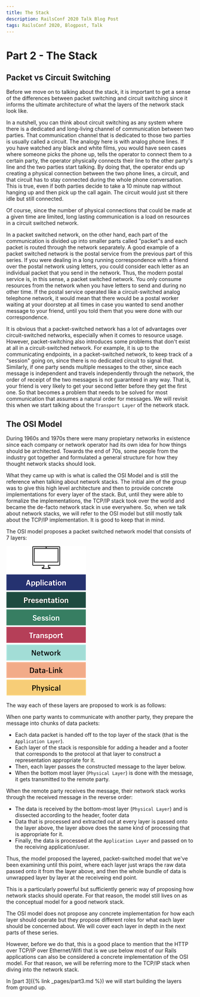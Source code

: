 ```yaml
---
title: The Stack
description: RailsConf 2020 Talk Blog Post
tags: RailsConf 2020, Blogpost, Talk
---
```


# Part 2 - The Stack

## Packet vs Circuit Switching

Before we move on to talking about the stack, it is important to get a sense of the differences between packet switching and circuit switching since it informs the ultimate architecture of what the layers of the network stack look like.

In a nutshell, you can think about circuit switching as any system where there is a dedicated and long-living channel of communication between two parties. That communication channel that is dedicated to those two parties is usually called a circuit. The analogy here is with analog phone lines. If you have watched any black and white films, you would have seen cases where someone picks the phone up, tells the operator to connect them to a certain party, the operator physically connects their line to the other party's line and the two parties start talking. By doing that, the operator ends up creating a physical connection between the two phone lines, a circuit, and that circuit has to stay connected during the whole phone conversation. This is true, even if both parties decide to take a 10 minute nap without hanging up and then pick up the call again. The circuit would just sit there idle but still connected.

Of course, since the number of physical connections that could be made at a given time are limited, long lasting communication is a load on resources in a circuit switched network.

In a packet switched network, on the other hand, each part of the communication is divided up into smaller parts called "packet"s and each packet is routed through the network separately. A good example of a packet switched network is the postal service from the previous part of this series. If you were dealing in a long running correspondence with a friend over the postal network using letters, you could consider each letter as an individual packet that you send in the network. Thus, the modern postal service is, in this sense, a packet switched network. You only consume resources from the network when you have letters to send and during no other time. If the postal service operated like a circuit-switched analog telephone network, it would mean that there would be a postal worker waiting at your doorstep at all times in case you wanted to send another message to your friend, until you told them that you were done with our correspondence.

It is obvious that a packet-switched network has a lot of advantages over circuit-switched networks, especially when it comes to resource usage. However, packet-switching also introduces some problems that don't exist at all in a circuit-switched network. For example, it is up to the communicating endpoints, in a packet-switched network, to keep track of a "session" going on, since there is no dedicated circuit to signal that. Similarly, if one party sends multiple messages to the other, since each message is independent and travels independently through the network, the order of receipt of the two messages is not guaranteed in any way. That is, your friend is very likely to get your second letter before they get the first one. So that becomes a problem that needs to be solved for most communication that assumes a natural order for messages. We will revisit this when we start talking about the `Transport Layer` of the network stack.

## The OSI Model

During 1960s and 1970s there were many propietary networks in existence since each company or network operator had its own idea for how things should be architected. Towards the end of 70s, some people from the industry got together and formulated a general structure for how they thought network stacks should look.

What they came up with is what is called the OSI Model and is still the reference when talking about network stacks. The initial aim of the group was to give this high level architecture and then to provide concrete implementations for every layer of the stack. But, until they were able to formalize the implementations, the TCP/IP stack took over the world and became the de-facto network stack in use everywhere. So, when we talk about network stacks, we will refer to the OSI model but still mostly talk about the TCP/IP implementation. It is good to keep that in mind.

The OSI model proposes a packet switched network model that consists of 7 layers:

![The OSI Model](/assets/images/osi-model.png)

The way each of these layers are proposed to work is as follows:

When one party wants to communicate with another party, they prepare the message into chunks of data packets:

- Each data packet is handed off to the top layer of the stack (that is the `Application Layer`).
- Each layer of the stack is responsible for adding a header and a footer that corresponds to the protocol at that layer to construct a representation appropriate for it.
- Then, each layer passes the constructed message to the layer below.
- When the bottom most layer (`Physical Layer`) is done with the message, it gets transmitted to the remote party.

When the remote party receives the message, their network stack works through the received message in the reverse order:

- The data is received by the bottom-most layer (`Physical Layer`) and is dissected according to the header, footer data
- Data that is processed and extracted out at every layer is passed onto the layer above, the layer above does the same kind of processing that is appropriate for it.
- Finally, the data is processed at the `Application Layer` and passed on to the receiving application/user.

Thus, the model proposed the layered, packet-switched model that we've been examining until this point, where each layer just wraps the raw data passed onto it from the layer above, and then the whole bundle of data is unwrapped layer by layer at the receiveing end point.

This is a particularly powerful but sufficiently generic way of proposing how network stacks should operate. For that reason, the model still lives on as the conceptual model for a good network stack.

The OSI model does not propose any concrete implementation for how each layer should operate but they propose different roles for what each layer should be concerned about. We will cover each layer in depth in the next parts of these series.

However, before we do that, this is a good place to mention that the HTTP over TCP/IP over Ethernet/Wifi that is we use below most of our Rails applications can also be considered a concrete implementation of the OSI model. For that reason, we will be referring more to the TCP/IP stack when diving into the network stack.

In [part 3]({% link _pages/part3.md %}) we will start building the layers from ground up.
